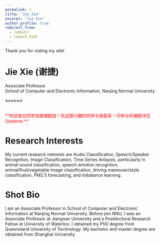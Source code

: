 ```yaml
---
permalink: /
title: "Jie Xie"
excerpt: "Jie Xie"
author_profile: true
redirect_from: 
  - /about/
  - /about.html
---
```


Thank you for visting my site!

**Jie Xie (谢捷)**
======

Associate Professor <br>
School of Computer and Electronic Information, Nanjing Normal University <br>

***======***

<br/>
<span style="color:red">**欢迎各位同学加盟课题组！欢迎感兴趣的同学与我联系！可参与的课题详见 Students **</span> 
<br/>

**Research Interests**
======
My current research interests are Audio Classification, Speech/Speaker Recogntion, Image Classification, Time Series Anlaysis, particularly in animal sound classification, speech emotion recogntion, animal/fruit/vegetable image classification, driving maneuver/style classification, PM2.5 forecasting, and Imbalance learning.


**Shot Bio**
======
I am an Associate Professor in School of Computer and Electronic Information at Nanjing Normal University. Before join NNU, I was an Associate Professor at Jiangnan University and a Postdoctoral Research Fellow at University of Waterloo. I obtained my PhD degree from Queensland University of Technology. My bachelor and master degree are obtained from Shanghai University. 

